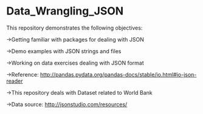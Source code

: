 # Data_Wrangling_JSON

This repository demonstrates the following objectives:

->Getting familiar with packages for dealing with JSON

->Demo examples with JSON strings and files

->Working on data exercises dealing with JSON format

->Reference: http://pandas.pydata.org/pandas-docs/stable/io.html#io-json-reader

->This repository deals with Dataset related to World Bank

->Data source: http://jsonstudio.com/resources/


